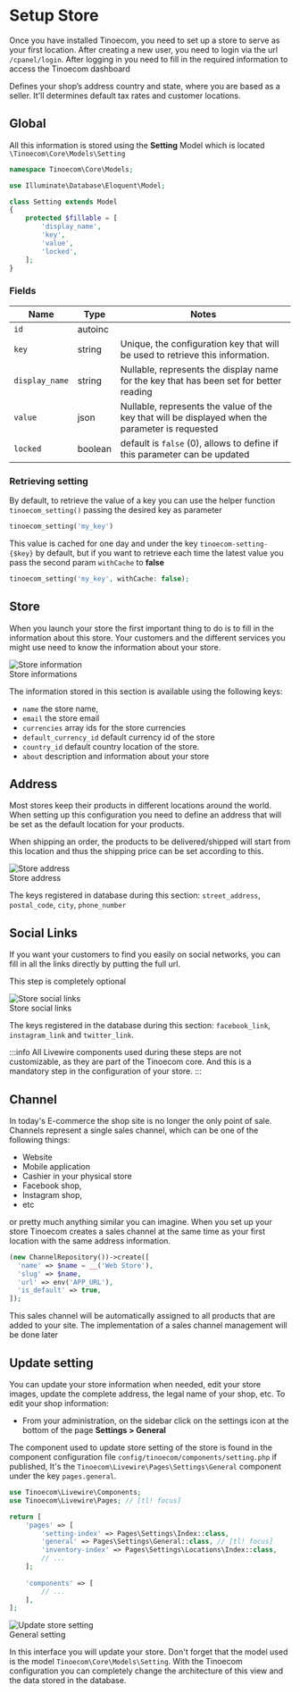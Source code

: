 # Setup Store

Once you have installed Tinoecom, you need to set up a store to serve as your first location. 
After creating a new user, you need to login via the url `/cpanel/login`. After logging in you need to fill 
in the required information to access the Tinoecom dashboard

Defines your shop’s address country and state, where you are based as a seller. It'll determines default tax rates and customer locations.

## Global

All this information is stored using the **Setting** Model which is located `\Tinoecom\Core\Models\Setting`

```php
namespace Tinoecom\Core\Models;

use Illuminate\Database\Eloquent\Model;

class Setting extends Model
{
    protected $fillable = [
        'display_name',
        'key',
        'value',
        'locked',
    ];
}
```

### Fields

| Name           | Type    | Notes                                                                                            |
|----------------|---------|--------------------------------------------------------------------------------------------------|
| `id`           | autoinc |                                                                                                  |
| `key`          | string  | Unique, the configuration key that will be used to retrieve this information.                    |
| `display_name` | string  | Nullable, represents the display name for the key that has been set for better reading           |
| `value`        | json    | Nullable, represents the value of the key that will be displayed when the parameter is requested |
| `locked`       | boolean | default is `false` (0), allows to define if this parameter can be updated                        |

### Retrieving setting

By default, to retrieve the value of a key you can use the helper function `tinoecom_setting()` passing the desired key as parameter

```php
tinoecom_setting('my_key')
```

This value is cached for one day and under the key `tinoecom-setting-{$key}` by default, but if you want to retrieve each time the latest value you pass the second param `withCache` to **false**

```php
tinoecom_setting('my_key', withCache: false);
```

## Store

When you launch your store the first important thing to do is to fill in the information about this store.
Your customers and the different services you might use need to know the information about your store.

<div class="screenshot" aria-hidden="true">
  <img src="/screenshots/{{version}}/initialization-step-1.png" alt="Store information">
  <div class="caption">Store informations</div>
</div>

The information stored in this section is available using the following keys:
- `name` the store name,
- `email` the store email
- `currencies` array ids for the store currencies
- `default_currency_id` default currency id of the store
- `country_id` default country location of the store.
- `about` description and information about your store

## Address

Most stores keep their products in different locations around the world. When setting up this configuration you need to 
define an address that will be set as the default location for your products.

When shipping an order, the products to be delivered/shipped will start from this location and thus the shipping price can be set according to this.

<div class="screenshot" aria-hidden="true">
  <img src="/screenshots/{{version}}/initialization-step-2.png" alt="Store address">
  <div class="caption">Store address</div>
</div>

The keys registered in database during this section: `street_address`, `postal_code`, `city`, `phone_number`

## Social Links

If you want your customers to find you easily on social networks, you can fill in all the links directly by putting the full url.

This step is completely optional

<div class="screenshot" aria-hidden="true">
  <img src="/screenshots/{{version}}/initialization-step-3.png" alt="Store social links">
  <div class="caption">Store social links</div>
</div>

The keys registered in the database during this section: `facebook_link`, `instagram_link` and `twitter_link`.

:::info
All Livewire components used during these steps are not customizable, as they are part of the Tinoecom core. 
And this is a mandatory step in the configuration of your store.
:::

## Channel

In today's E-commerce the shop site is no longer the only point of sale. Channels represent a single sales channel,
which can be one of the following things:

- Website
- Mobile application
- Cashier in your physical store
- Facebook shop,
- Instagram shop,
- etc

or pretty much anything similar you can imagine. When you set up your store Tinoecom creates a sales channel at 
the same time as your first location with the same address information.

```php
(new ChannelRepository())->create([
  'name' => $name = __('Web Store'),
  'slug' => $name,
  'url' => env('APP_URL'),
  'is_default' => true,
]);
```

This sales channel will be automatically assigned to all products that are added to your site. The implementation of a sales channel management will be done later

## Update setting

You can update your store information when needed, edit your store images, update the complete address, the legal name of your shop, etc.
To edit your shop information:

- From your administration, on the sidebar click on the settings icon at the bottom of the page **Settings > General**

The component used to update store setting of the store is found in the component configuration file `config/tinoecom/components/setting.php` if published, 
It's the `Tinoecom\Livewire\Pages\Settings\General` component under the key `pages.general`.

```php
use Tinoecom\Livewire\Components;
use Tinoecom\Livewire\Pages; // [tl! focus]

return [
    'pages' => [
        'setting-index' => Pages\Settings\Index::class,
        'general' => Pages\Settings\General::class, // [tl! focus]
        'inventory-index' => Pages\Settings\Locations\Index::class,
        // ...
    ];
    
    'components' => [
        // ...
    ],
];

```

<div class="screenshot" aria-hidden="true">
  <img src="/screenshots/{{version}}/setting-general.png" alt="Update store setting">
  <div class="caption">General setting</div>
</div>

In this interface you will update your store. Don't forget that the model used is the model `Tinoecom\Core\Models\Setting`.
With the Tinoecom configuration you can completely change the architecture of this view and the data stored in the database.
